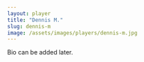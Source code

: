 ```yaml
---
layout: player
title: "Dennis M."
slug: dennis-m
image: /assets/images/players/dennis-m.jpg
---
```

Bio can be added later.
